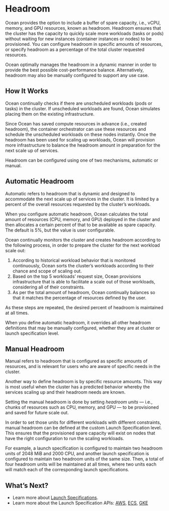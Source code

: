 # Headroom

Ocean provides the option to include a buffer of spare capacity, i.e., vCPU, memory, and GPU resources, known as headroom. Headroom ensures that the cluster has the capacity to quickly scale more workloads (tasks or pods) without waiting for new instances (container instances or nodes) to be provisioned. You can configure headroom in specific amounts of resources, or specify headroom as a percentage of the total cluster requested resources.

Ocean optimally manages the headroom in a dynamic manner in order to provide the best possible cost-performance balance. Alternatively, headroom may also be manually configured to support any use case.

## How It Works

Ocean continually checks if there are unscheduled workloads (pods or tasks) in the cluster. If unscheduled workloads are found, Ocean simulates placing them on the existing infrastructure.

Since Ocean has saved compute resources in advance (i.e., created headroom), the container orchestrator can use these resources and schedule the unscheduled workloads on these nodes instantly. Once the headroom has been used for scaling up workloads, Ocean will provision more infrastructure to balance the headroom amount in preparation for the next scale up of services.

Headroom can be configured using one of two mechanisms, automatic or manual.

## Automatic Headroom

Automatic refers to headroom that is dynamic and designed to accommodate the next scale up of services in the cluster. It is limited by a percent of the overall resources requested by the cluster’s workloads.

When you configure automatic headroom, Ocean calculates the total amount of resources (CPU, memory, and GPU) deployed in the cluster and then allocates a certain percent of that to be available as spare capacity. The default is 5%, but the value is user configurable.

Ocean continually monitors the cluster and creates headroom according to the following process, in order to prepare the cluster for the next workload scale out:

1. According to historical workload behavior that is monitored continuously, Ocean sorts the cluster’s workloads according to their chance and scope of scaling out.
2. Based on the top 5 workloads’ request size, Ocean provisions infrastructure that is able to facilitate a scale out of those workloads, considering all of their constraints.
3. As per the total amount of headroom, Ocean continually balances so that it matches the percentage of resources defined by the user.

As these steps are repeated, the desired percent of headroom is maintained at all times.

When you define automatic headroom, it overrides all other headroom definitions that may be manually configured, whether they are at cluster or launch specification level.

## Manual Headroom

Manual refers to headroom that is configured as specific amounts of resources, and is relevant for users who are aware of specific needs in the cluster.

Another way to define headroom is by specific resource amounts. This way is most useful when the cluster has a predicted behavior whereby the services scaling up and their headroom needs are known.

Setting the manual headroom is done by setting _headroom units_ — i.e., chunks of resources such as CPU, memory, and GPU — to be provisioned and saved for future scale out.

In order to set those units for different workloads with different constraints, manual headroom can be defined at the custom Launch Specification level. This ensures that the provisioned spare capacity will exist on nodes that have the right configuration to run the scaling workloads.

For example, a launch specification is configured to maintain two headroom units of 2048 MiB and 2000 CPU, and another launch specification is configured to maintain two headroom units of the same size. Then, a total of four headroom units will be maintained at all times, where two units each will match each of the corresponding launch specifications.

## What’s Next?

- Learn more about [Launch Specifications](ocean/features/launch-specifications.md).
- Learn more about the Launch Specification APIs: [AWS](https://docs.spot.io/api/#operation/OceanAWSLaunchSpecCreate), [ECS](https://docs.spot.io/api/#operation/OceanECSLaunchSpecCreate), [GKE](https://docs.spot.io/api/#operation/OceanGKELaunchSpecCreate)
